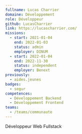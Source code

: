 ```yaml
---
fullname: Lucas Charrier
domaine: Développement
role: Développeur
github: LucasCharrier
link: https://lucascharrier.com/
missions:
  - start: 2021-01-04
    end: 2022-01-03
    status: admin
    employer: DINUM
  - start: 2022-01-04
    end: 2022-11-30
    status: independent
    employer: Benext
previously:
  - aides.jeunes
badges:
  - segur
competences:
  - Développement Backend
  - Développement Frontend
teams:
  - /teams/communaute
---
```

Développeur Web Fullstack